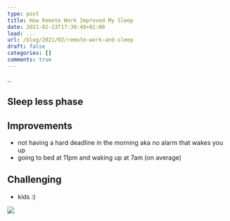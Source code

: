 ```yaml
---
type: post
title: How Remote Work Improved My Sleep
date: 2021-02-23T17:39:49+01:00
lead: ...
url: /blog/2021/02/remote-work-and-sleep
draft: false
categories: []
comments: true
---
```

..

## Sleep less phase




## Improvements

- not having a hard deadline in the morning aka no alarm that wakes you up
- going to bed at 11pm and waking up at 7am (on average)

## Challenging

- kids :)




![](/blog/assets/imgs/sleep-cycle.png)